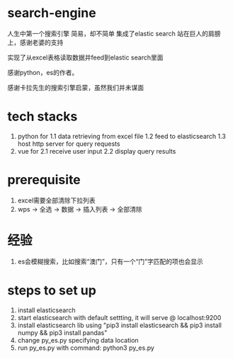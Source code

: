 
# search-engine


人生中第一个搜索引擎
简易，却不简单
集成了elastic search
站在巨人的肩膀上，感谢老婆的支持

实现了从excel表格读取数据并feed到elastic search里面

感谢python，es的作者。

感谢卡拉先生的搜索引擎启蒙，虽然我们并未谋面


# tech stacks
1. python for 
1.1 data retrieving from excel file 
1.2 feed to elasticsearch
1.3 host http server for query requests
2. vue for 
2.1 receive user input
2.2 display query results

# prerequisite
1. excel需要全部清除下拉列表
2. wps -> 全选 -> 数据 -> 插入列表 -> 全部清除

# 经验
1. es会模糊搜索，比如搜索“澳门”，只有一个“门”字匹配的项也会显示

# steps to set up
1. install elasticsearch
2. start elasticsearch with default settting, it will serve @ localhost:9200
3. install elasticsearch lib using "pip3 install elasticsearch && pip3 install numpy && pip3 install pandas"
4. change py_es.py specifying data location
5. run py_es.py with command: python3 py_es.py
